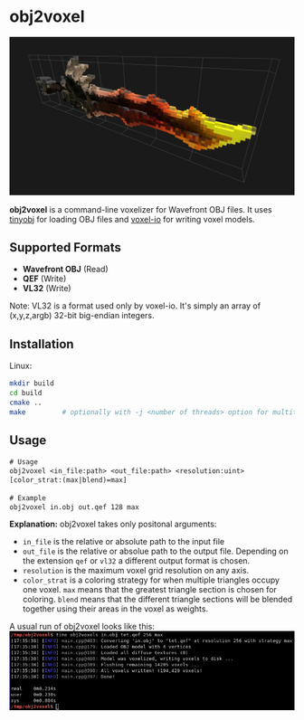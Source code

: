 # obj2voxel

![voxelized sword](img/sword_voxelized.png)

**obj2voxel** is a command-line voxelizer for Wavefront OBJ files.
It uses [tinyobj](https://github.com/tinyobjloader/tinyobjloader) for loading OBJ files and [voxel-io](https://github.com/Eisenwave/voxel-io) for writing voxel models.

## Supported Formats

- **Wavefront OBJ** (Read)
- **QEF** (Write)
- **VL32** (Write)

Note: VL32 is a format used only by voxel-io.
It's simply an array of (x,y,z,argb) 32-bit big-endian integers.

## Installation

Linux:
```sh
mkdir build
cd build
cmake ..
make         # optionally with -j <number of threads> option for multithreaded compile
```

## Usage

```
# Usage
obj2voxel <in_file:path> <out_file:path> <resolution:uint> [color_strat:(max|blend)=max]

# Example
obj2voxel in.obj out.qef 128 max
```

**Explanation:** obj2voxel takes only positonal arguments:

- `in_file` is the relative or absolute path to the input file
- `out_file` is the relative or absolue path to the output file. Depending on the extension `qef` or `vl32` a different output format is chosen.
- `resolution` is the maximum voxel grid resolution on any axis.
- `color_strat` is a coloring strategy for when multiple triangles occupy one voxel.
  `max` means that the greatest triangle section is chosen for coloring.
  `blend` means that the different triangle sections will be blended together using their areas in the voxel as weights.
  
A usual run of obj2voxel looks like this:
![screenshot](img/terminal_screenshot.png)
